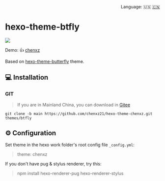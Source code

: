 <div align="right">
  Language:
  🇺🇸
  <a title="Chinese" href="/README_CN.md">🇨🇳</a>
</div>

# hexo-theme-btfly

![](https://cdn.jsdelivr.net/gh/chenxz21/public-picture@main/6.png)

Demo: 👍 [chenxz](https://www.chenxuezhi.top)

Based on [hexo-theme-butterfly](https://github.com/jerryc127/hexo-theme-butterfly) theme.

## 💻 Installation

### GIT

> If you are in Mainland China, you can download in [Gitee](https://gitee.com/chenxz21/hexo-theme-btfly.git)

```
git clone -b main https://github.com/chenxz21/hexo-theme-chenxz.git themes/btfly
```

## ⚙ Configuration

 Set theme in the hexo work folder's root config file `_config.yml`: 

> theme: chenxz

 If you don't have pug & stylus renderer, try this: 

> npm install hexo-renderer-pug hexo-renderer-stylus
